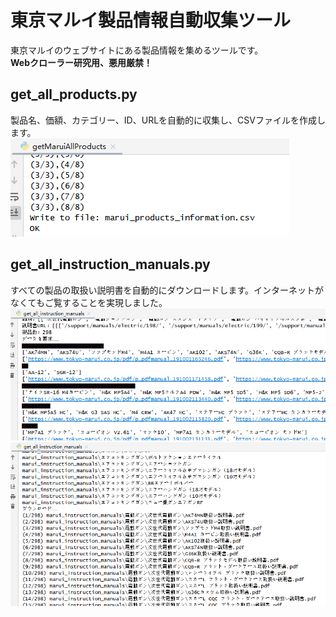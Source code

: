 # 東京マルイ製品情報自動収集ツール
東京マルイのウェブサイトにある製品情報を集めるツールです。  
**Webクローラー研究用、悪用厳禁！**  
## get_all_products.py
製品名、価額、カテゴリー、ID、URLを自動的に収集し、CSVファイルを作成します。  
<img src="https://github.com/Karasukaigan/marui-product-information-collector/blob/main/screenshot/%E5%AE%9F%E8%A1%8C%E7%94%BB%E9%9D%A2_0.png"  alt="実行画面0" />  
## get_all_instruction_manuals.py
すべての製品の取扱い説明書を自動的にダウンロードします。インターネットがなくてもご覧することを実現しました。  
<img src="https://github.com/Karasukaigan/marui-product-information-collector/blob/main/screenshot/%E5%AE%9F%E8%A1%8C%E7%94%BB%E9%9D%A2_1.png"  alt="実行画面1" />  
<img src="https://github.com/Karasukaigan/marui-product-information-collector/blob/main/screenshot/%E5%AE%9F%E8%A1%8C%E7%94%BB%E9%9D%A2_2.png"  alt="実行画面2" />  
